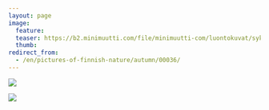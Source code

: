 ```yaml
---
layout: page
image:
  feature:
  teaser: https://b2.minimuutti.com/file/minimuutti-com/luontokuvat/syksy/DSC14948-245px.jpg
  thumb:
redirect_from:
  - /en/pictures-of-finnish-nature/autumn/00036/
---
```


![](https://b2.minimuutti.com/file/minimuutti-com/luontokuvat/syksy/DSC14930-800px.jpg)

![](https://b2.minimuutti.com/file/minimuutti-com/luontokuvat/syksy/DSC14948-800px.jpg)
